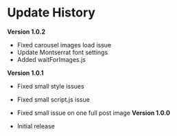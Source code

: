 # Update History

**Version 1.0.2**
 - Fixed carousel images load issue
 - Update Montserrat font settings
 - Added waitForImages.js

**Version 1.0.1**
 - Fixed small style issues
 - Fixed small script.js issue
 - Fixed small issue on one full post image
**Version 1.0.0**

- Initial release  
